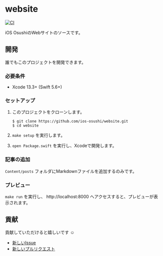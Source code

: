 # website

[![CI](https://github.com/ios-osushi/website/actions/workflows/ci.yml/badge.svg?branch=main)](https://github.com/ios-osushi/website/actions/workflows/ci.yml)

iOS OsushiのWebサイトのソースです。

## 開発

誰でもこのプロジェクトを開発できます。

### 必要条件

- Xcode 13.3+ (Swift 5.6+)

### セットアップ

1. このプロジェクトをクローンします。  
    ```shell
    $ git clone https://github.com/ios-osushi/website.git
    $ cd website
    ```

2. `make setup` を実行します。

3. `open Package.swift` を実行し、Xcodeで開発します。

### 記事の追加

`Content/posts` フォルダにMarkdownファイルを追加するのみです。

### プレビュー

`make run` を実行し、 http://localhost:8000 へアクセスすると、プレビューが表示されます。

## 貢献

貢献していただけると嬉しいです :relaxed:

- [新しいIssue](https://github.com/ios-osushi/website/issues/new)
- [新しいプルリクエスト](https://github.com/ios-osushi/website/compare)
